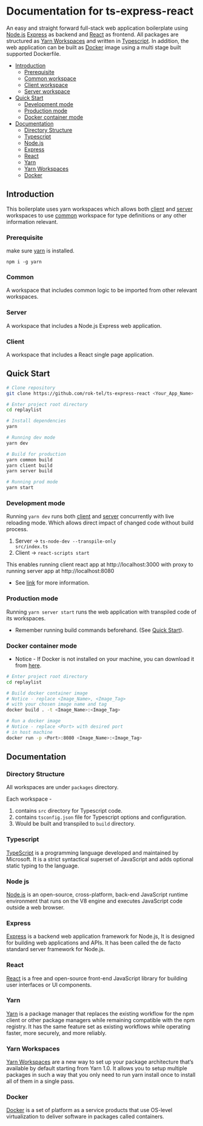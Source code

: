 # Documentation for ts-express-react

An easy and straight forward full-stack web application boilerplate using [Node.js](#node-js) [Express](#express) as backend and [React](#react) as frontend.
All packages are structured as [Yarn Workspaces](#yarn-workspaces) and written in [Typescript](#typescript).
In addition, the web application can be built as [Docker](#docker) image using a multi stage built supported Dockerfile.

- [Introduction](#introduction)
  - [Prerequisite](#prerequisite)
  - [Common workspace](#common)
  - [Client workspace](#client)
  - [Server workspace](#server)
- [Quick Start](#quick-start)
  - [Development mode](#development-mode)
  - [Production mode](#production-mode)
  - [Docker container mode](#docker-container-mode)
- [Documentation](#documentation)
  - [Directory Structure](#directory-structure)
  - [Typescript](#typescript)
  - [Node.js](#node-js)
  - [Express](#express)
  - [React](#react)
  - [Yarn](#yarn)
  - [Yarn Workspaces](#yarn-workspaces)
  - [Docker](#docker)


## Introduction

This boilerplate uses yarn workspaces which allows both [client](#client) and [server](#server) workspaces to use [common](#common) workspace for type definitions or any other information relevant.

### Prerequisite

make sure [yarn](https://classic.yarnpkg.com/lang/en/docs/install) is installed.
```
npm i -g yarn
```

### Common
A workspace that includes common logic to be imported from other relevant workspaces.

### Server
A workspace that includes a Node.js Express web application.

### Client
A workspace that includes a React single page application.

## Quick Start

```bash
# Clone repository
git clone https://github.com/rok-tel/ts-express-react <Your_App_Name>

# Enter project root directory
cd replaylist

# Install dependencies
yarn

# Running dev mode
yarn dev

# Build for production
yarn common build
yarn client build
yarn server build

# Running prod mode
yarn start
```

### Development mode

Running <code>yarn dev</code> runs both [client](#client) and [server](#server) concurrently with live reloading mode.
Which allows direct impact of changed code without build process.
1. Server -> <code>ts-node-dev --transpile-only src/index.ts</code>
2. Client -> <code>react-scripts start</code>

This enables running client react app at http://localhost:3000 with proxy to running server app at http://localhost:8080

- See [link](https://create-react-app.dev/docs/proxying-api-requests-in-development/) for more information.

### Production mode

Running <code>yarn server start</code> runs the web application with transpiled code of its workspaces.
- Remember running build commands beforehand. (See [Quick Start](#Quick-Start)).


### Docker container mode
- Notice - If Docker is not installed on your machine, you can download it from [here](https://docs.docker.com/get-docker/).

```bash
# Enter project root directory
cd replaylist

# Build docker container image
# Notice - replace <Image_Name>, <Image_Tag> 
# with your chosen image name and tag
docker build . -t <Image_Name>:<Image_Tag>

# Run a docker image
# Notice - replace <Port> with desired port
# in host machine
docker run -p <Port>:8080 <Image_Name>:<Image_Tag>
```

## Documentation

### Directory Structure

All workspaces are under <code>packages</code> directory.

Each workspace -
1. contains <code>src</code> directory for Typescript code.
2. contains <code>tsconfig.json</code> file for Typescript options and configuration.
3. Would be built and transpiled to <code>build</code> directory.

### Typescript
[TypeScript](https://www.typescriptlang.org/) is a programming language developed and maintained by Microsoft. It is a strict syntactical superset of JavaScript and adds optional static typing to the language.

### Node js
[Node.js](https://nodejs.org/) is an open-source, cross-platform, back-end JavaScript runtime environment that runs on the V8 engine and executes JavaScript code outside a web browser.

### Express
[Express](https://expressjs.com/) is a backend web application framework for Node.js, It is designed for building web applications and APIs. It has been called the de facto standard server framework for Node.js.
### React
[React](https://reactjs.org/) is a free and open-source front-end JavaScript library for building user interfaces or UI components.
### Yarn
[Yarn](https://classic.yarnpkg.com/en/) is a package manager that replaces the existing workflow for the npm client or other package managers while remaining compatible with the npm registry. It has the same feature set as existing workflows while operating faster, more securely, and more reliably.
### Yarn Workspaces
[Yarn Workspaces](https://classic.yarnpkg.com/lang/en/docs/workspaces/) are a new way to set up your package architecture that’s available by default starting from Yarn 1.0. It allows you to setup multiple packages in such a way that you only need to run yarn install once to install all of them in a single pass.
### Docker
[Docker](https://www.docker.com/) is a set of platform as a service products that use OS-level virtualization to deliver software in packages called containers.
